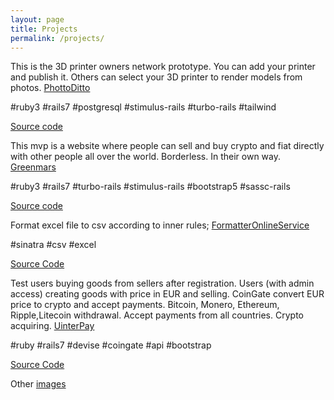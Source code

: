 ```yaml
---
layout: page
title: Projects
permalink: /projects/
---
```


This is the 3D printer owners network prototype. You can add your printer and publish it. Others can select your 3D printer to render models from photos.
[PhottoDitto](http://tele-ruby.herokuapp.com/) 

#ruby3 #rails7 #postgresql #stimulus-rails #turbo-rails #tailwind 

[Source code](https://github.com/RaptorialThing/rubanok)



This mvp is a website where people can sell and buy crypto and fiat directly with other people all over the world. Borderless. In their own way.
[Greenmars](http://vksounds.herokuapp.com/)

#ruby3 #rails7 #turbo-rails #stimulus-rails #bootstrap5 #sassc-rails 

[Source code](https://github.com/RaptorialThing/greenmars)



Format excel file to csv according to inner rules;
[FormatterOnlineService](http://api-tapi.herokuapp.com/)

#sinatra #csv #excel

[Source Code](https://github.com/RaptorialThing/railsblog)



Test users buying goods from sellers after registration. Users (with admin access) creating goods with price in EUR and selling. CoinGate convert EUR price to crypto and accept payments. Bitcoin, Monero, Ethereum, Ripple,Litecoin withdrawal. Accept payments from all countries. Crypto acquiring.
[UinterPay](https://bravo-webdev.herokuapp.com/)

#ruby #rails7 #devise #coingate #api #bootstrap 

[Source Code](https://github.com/RaptorialThing/uinterpay)


Other
[images](/thingsinweb/other/)
